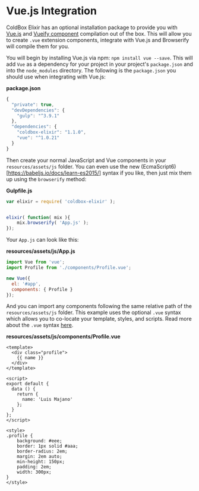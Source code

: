 # Vue.js Integration

ColdBox Elixir has an optional installation package to provide you with [Vue.js](vuejs.org) and [Vueify component](https://github.com/vuejs/vueify) compilation out of the box.  This will allow you to create `.vue` extension components, integrate with Vue.js and Browserify will compile them for you.

You will begin by installing Vue.js via npm: `npm install vue --save`.  This will add `Vue` as a dependency for your project in your project's `package.json` and into the `node_modules` directory.  The following is the `package.json` you should use when integrating with Vue.js:

**package.json**

```js
{
  "private": true,
  "devDependencies": {
    "gulp": "^3.9.1"
  },
  "dependencies": {
    "coldbox-elixir": "1.1.0",
    "vue": "^1.0.21"
  }
}
```

Then create your normal JavaScript and Vue components in your `resources/assets/js` folder.  You can even use the new (EcmaScript6)[https://babeljs.io/docs/learn-es2015/] syntax if you like, then just mix them up using the `browserify` method:

**Gulpfile.js**

```js
var elixir = require( 'coldbox-elixir' );


elixir( function( mix ){
    mix.browserify( 'App.js' );
});
```

Your `App.js` can look like this:

**resources/assets/js/App.js**

```js
import Vue from 'vue';
import Profile from './components/Profile.vue';

new Vue({
  el: '#app',
  components: { Profile }
});
```

And you can import any components following the same relative path of the `resources/assets/js` folder.  This example uses the optional `.vue` syntax which allows you to co-locate your template, styles, and scripts.  Read more about the `.vue` syntax [here](https://github.com/vuejs/vueify).

**resources/assets/js/components/Profile.vue**

```
<template>
  <div class="profile">
    {{ name }}
  </div>
</template>

<script>
export default {
  data () {
    return {
      name: 'Luis Majano'
    };
  }
};
</script>

<style>
.profile {
    background: #eee;
    border: 1px solid #aaa;
    border-radius: 2em;
    margin: 2em auto;
    min-height: 150px;
    padding: 2em;
    width: 300px;
}
</style>
```